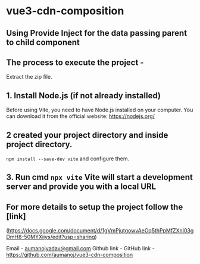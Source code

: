 # vue3-cdn-composition

## Using Provide Inject for the data passing parent to child component

## The process to execute the project -
Extract the zip file.

## 1. Install Node.js (if not already installed)
Before using Vite, you need to have Node.js installed on your computer. You can download it from the official website: https://nodejs.org/

## 2 created your project directory and inside project directory.
`npm install --save-dev vite` and configure them.

## 3. Run cmd `npx vite` Vite will start a development server and provide you with a local URL



## For more details to setup the project follow the [link]
(https://docs.google.com/document/d/1gVmPjutgowvAeOq5thPpMfZXnl03gDmH8-50MYXiiys/edit?usp=sharing)



Email - aumanojyadav@gmail.com
Github link - GitHub link - https://github.com/aumanoj/vue3-cdn-composition
